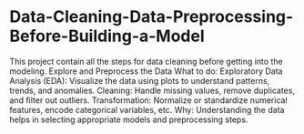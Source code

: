 # Data-Cleaning-Data-Preprocessing-Before-Building-a-Model
This project contain all the steps for data cleaning before getting into the modeling.
Explore and Preprocess the Data
What to do:
Exploratory Data Analysis (EDA): Visualize the data using plots to understand patterns, trends, and anomalies.
Cleaning: Handle missing values, remove duplicates, and filter out outliers.
Transformation: Normalize or standardize numerical features, encode categorical variables, etc.
Why: Understanding the data helps in selecting appropriate models and preprocessing steps.
